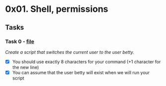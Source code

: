 # 0x01. Shell, permissions

## Tasks

### Task 0 - [file](./0-iam_betty)
*Create a script that switches the current user to the user betty.*
- [x] You should use exactly 8 characters for your command (+1 character for the new line)
- [x] You can assume that the user betty will exist when we will run your script